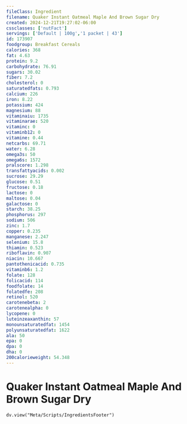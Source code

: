 ```yaml
---
fileClass: Ingredient
filename: Quaker Instant Oatmeal Maple And Brown Sugar Dry
created: 2024-12-21T19:27:02-06:00
cssclasses: ['nutFact']
servings: ['Default | 100g','1 packet | 43']
id: 173907
foodgroup: Breakfast Cereals
calories: 368
fat: 4.63
protein: 9.2
carbohydrate: 76.91
sugars: 30.02
fiber: 7.2
cholesterol: 0
saturatedfats: 0.793
calcium: 226
iron: 8.22
potassium: 424
magnesium: 88
vitaminaiu: 1735
vitaminarae: 520
vitaminc: 0
vitaminb12: 0
vitamine: 0.44
netcarbs: 69.71
water: 6.28
omega3s: 50
omega6s: 1572
pralscore: 1.298
transfattyacids: 0.002
sucrose: 29.29
glucose: 0.51
fructose: 0.18
lactose: 0
maltose: 0.04
galactose: 0
starch: 38.25
phosphorus: 297
sodium: 506
zinc: 1.7
copper: 0.235
manganese: 2.247
selenium: 15.8
thiamin: 0.523
riboflavin: 0.907
niacin: 10.667
pantothenicacid: 0.735
vitaminb6: 1.2
folate: 128
folicacid: 114
foodfolate: 14
folatedfe: 208
retinol: 520
carotenebeta: 2
carotenealpha: 0
lycopene: 0
luteinzeaxanthin: 57
monounsaturatedfat: 1454
polyunsaturatedfat: 1622
ala: 50
epa: 0
dpa: 0
dha: 0
200calorieweight: 54.348
---
```


# Quaker Instant Oatmeal Maple And Brown Sugar Dry

```dataviewjs
dv.view("Meta/Scripts/IngredientsFooter")
```